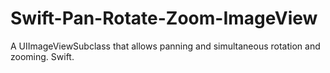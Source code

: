 Swift-Pan-Rotate-Zoom-ImageView
===============================

A UIImageViewSubclass that allows panning and simultaneous rotation and zooming. Swift.
